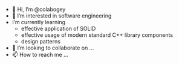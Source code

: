 - 👋 Hi, I’m @colabogey
- 👀 I’m interested in software engineering
-  I’m currently learning
    - effective application of SOLID 
    - effective usage of modern standard C++ library components
    - design patterns
- 💞️ I’m looking to collaborate on ...
- 📫 How to reach me ...

<!---
colabogey/colabogey is a ✨ special ✨ repository because its `README.md` (this file) appears on your GitHub profile.
You can click the Preview link to take a look at your changes.
--->
